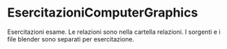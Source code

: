 # EsercitazioniComputerGraphics

Esercitazioni esame. Le relazioni sono nella cartella relazioni. I sorgenti e i file blender sono separati per esercitazione.
